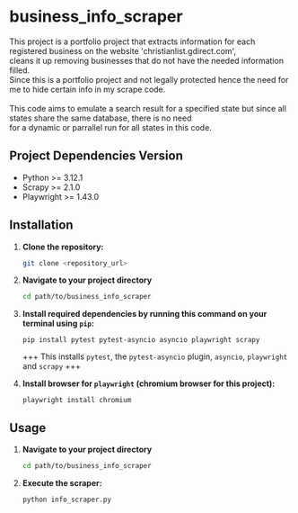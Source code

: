 # business_info_scraper
This project is a portfolio project that extracts information for each registered business on the website 'christianlist.gdirect.com',<br>
cleans it up removing businesses that do not have the needed information filled. <br>
Since this is a portfolio project and not legally protected hence the need for me to hide certain info in my scrape code.
<br>
<br>
This code aims to emulate a search result for a specified state
but since all states share the same database, there is no need <br>
for a dynamic or parrallel run for all states in this code.

## Project Dependencies Version

- Python >= 3.12.1
- Scrapy >= 2.1.0
- Playwright >= 1.43.0

## Installation

1. **Clone the repository:**
   ```sh
   git clone <repository_url>

2. **Navigate to your project directory**
   ```sh
   cd path/to/business_info_scraper
   
3. **Install required dependencies by running this command on your terminal using ```pip```:**

   ```
   pip install pytest pytest-asyncio asyncio playwright scrapy
   ```
   
   +++ This installs ```pytest```, the ```pytest-asyncio``` plugin, ```asyncio```, ```playwright``` and ```scrapy``` +++

4. **Install browser for ```playwright``` (chromium browser for this project):**

   ```
   playwright install chromium
   ```
## Usage
1. **Navigate to your project directory**
   ```sh
   cd path/to/business_info_scraper

2. **Execute the scraper:**
   ```sh
   python info_scraper.py
